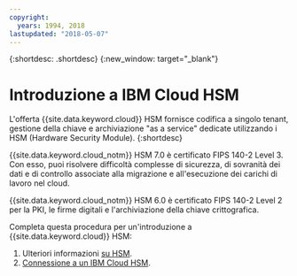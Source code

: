 ```yaml
---
copyright:
  years: 1994, 2018
lastupdated: "2018-05-07"
---
```


{:shortdesc: .shortdesc}
{:new_window: target="_blank"}

# Introduzione a IBM Cloud HSM
L'offerta {{site.data.keyword.cloud}} HSM fornisce codifica a singolo tenant, gestione della chiave e archiviazione "as a service" dedicate utilizzando i HSM (Hardware Security Module).
{:shortdesc}

{{site.data.keyword.cloud_notm}} HSM 7.0 è certificato FIPS 140-2 Level 3. Con esso, puoi risolvere difficoltà complesse di sicurezza, di sovranità dei dati e di controllo associate alla migrazione e all'esecuzione dei carichi di lavoro nel cloud.
 
{{site.data.keyword.cloud_notm}} HSM 6.0 è certificato FIPS 140-2 Level 2 per la PKI, le firme digitali e l'archiviazione della chiave crittografica. 

Completa questa procedura per un'introduzione a {{site.data.keyword.cloud}} HSM:
1. Ulteriori informazioni [su HSM](about.html).
2. [Connessione a un IBM Cloud HSM](connecting_to_hsm.html).

